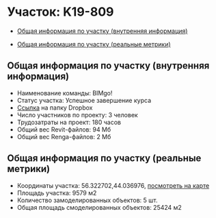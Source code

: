 # Участок: K19-809

* [Общая информация по участку (внутренняя информация)](#Chapter1)

* [Общая информация по участку (реальные метрики)](#Chapter2)

## <a id="Chapter1"></a> Общая информация по участку (внутренняя информация)
+ Наименование команды: BIMgo!
+ Статус участка: Успешное завершение курса
+ [Ссылка](https://www.dropbox.com/sh/wvvgv1nw1iqred9/AABwhfuoFzPweo3frGtMIAzXa/K19_809?dl=0) на папку Dropbox
+ Число участников по проекту: 3 человек
+ Трудозатраты на проект: 180 часов
+ Общий вес Revit-файлов: 94 Мб
+ Общий вес Renga-файлов: 2 Мб
## <a id="Chapter2"></a> Общая информация по участку (реальные метрики)
+ Координаты участка: 56.322702,44.036976, [посмотреть на карте](https://yandex.ru/maps/47/nizhny-novgorod/?ll=44.036976%2C56.322702&z=19)
+ Площадь участка: 9579 м2
+ Количество замоделированных объектов: 5 шт.
+ Общая площадь смоделированных объектов: 25424 м2

